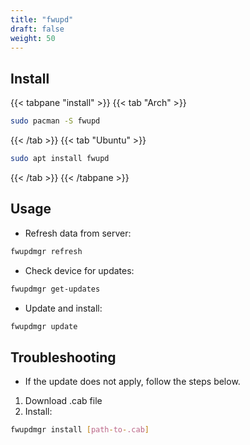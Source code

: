 ```yaml
---
title: "fwupd"
draft: false
weight: 50
---
```

## Install


{{< tabpane "install" >}}
{{< tab "Arch" >}}

```sh
sudo pacman -S fwupd
```

{{< /tab >}}
{{< tab "Ubuntu" >}}

```sh
sudo apt install fwupd
```

{{< /tab >}}
{{< /tabpane >}}

## Usage

- Refresh data from server:

```sh
fwupdmgr refresh
```

- Check device for updates:

```sh
fwupdmgr get-updates
```

- Update and install:

```sh
fwupdmgr update
```

## Troubleshooting

- If the update does not apply, follow the steps below.

1. Download .cab file
2. Install:

```sh
fwupdmgr install [path-to-.cab]
```
